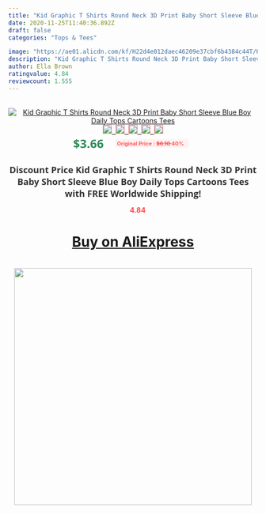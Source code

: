 ```yaml
---
title: "Kid Graphic T Shirts Round Neck 3D Print Baby Short Sleeve Blue Boy Daily Tops Cartoons Tees"
date: 2020-11-25T11:40:36.892Z
draft: false
categories: "Tops & Tees"

image: "https://ae01.alicdn.com/kf/H22d4e012daec46209e37cbf6b4384c44T/Kid-Graphic-T-Shirts-Round-Neck-3D-Print-Baby-Short-Sleeve-Blue-Boy-Daily-Tops-Cartoons.jpg"
description: "Kid Graphic T Shirts Round Neck 3D Print Baby Short Sleeve Blue Boy Daily Tops Cartoons Tees"
author: Ella Brown
ratingvalue: 4.84
reviewcount: 1.555
---
```

<br>
<div style="text-align: center;">
<a href="https://s.click.aliexpress.com/e/_9AqXdj" target="_blank" rel="nofollow noopener noreferrer"><img alt="Kid Graphic T Shirts Round Neck 3D Print Baby Short Sleeve Blue Boy Daily Tops Cartoons Tees" class="magnifier-image" src="https://ae01.alicdn.com/kf/H22d4e012daec46209e37cbf6b4384c44T/Kid-Graphic-T-Shirts-Round-Neck-3D-Print-Baby-Short-Sleeve-Blue-Boy-Daily-Tops-Cartoons.jpg_640x640.jpg">
<br>
<img style="border:1px solid salmon" src="https://ae01.alicdn.com/kf/H22d4e012daec46209e37cbf6b4384c44T/Kid-Graphic-T-Shirts-Round-Neck-3D-Print-Baby-Short-Sleeve-Blue-Boy-Daily-Tops-Cartoons.jpg_120x120.jpg">&nbsp;&nbsp;<img style="border:1px solid salmon" src="https://ae01.alicdn.com/kf/H946e6a9dd87142d2854c0b3c1c7d69d2o/Kid-Graphic-T-Shirts-Round-Neck-3D-Print-Baby-Short-Sleeve-Blue-Boy-Daily-Tops-Cartoons.jpg_120x120.jpg">&nbsp;&nbsp;<img style="border:1px solid salmon" src="_120x120.jpg">&nbsp;&nbsp;<img style="border:1px solid salmon" src="_120x120.jpg">&nbsp;&nbsp;<img style="border:1px solid salmon" src="_120x120.jpg"></a></div><br0>
<div style="text-align: center;"><span style="background-color: white; border: 0px; box-sizing: border-box; color: seagreen; display: inline-block; font-family: &quot;open sans&quot; , &quot;arial&quot; , &quot;helvetica&quot; , sans-serif , &quot;heiti&quot;; font-size: 24px; font-stretch: inherit; font-weight: 700; line-height: inherit; margin: 0px 10px 0px 0px; padding: 0px; vertical-align: middle;">$3.66 </span>
<span style="background: rgb(255 , 241 , 241); border-radius: 3px; border: 0px; box-sizing: border-box; color: #ff4747; display: inline-block; font-family: inherit; font-size: 12px; font-stretch: inherit; font-style: inherit; font-variant: inherit; font-weight: 600; line-height: inherit; margin: 0px; padding: 2px 5px; transform: scale(0.9); vertical-align: middle;">Original Price : <b style="text-decoration: line-through;">$6.10 </b> 40%&nbsp;&nbsp;</span></div>
<h1 style="color: #333333; display: inline-block; font-family: &quot;open sans&quot; , &quot;arial&quot; , &quot;helvetica&quot; , sans-serif , &quot;heiti&quot;; font-size: 18px; font-stretch: inherit; font-weight: 700; text-align: center;">Discount Price Kid Graphic T Shirts Round Neck 3D Print Baby Short Sleeve Blue Boy Daily Tops Cartoons Tees with FREE Worldwide Shipping!</h1>
<div style="color: #ff4747; text-align: center;">
<img src="https://4.bp.blogspot.com/-M0ZcTcb-5uY/XleCXlxnR4I/AAAAAAAAAEc/OrjgMkXV1oMQFaCRZj5HQwOCBcu3w1FegCPcBGAYYCw/s1600/star.png" style="height: 15px;">&nbsp;<b>4.84</b></div>
<div class="button_cont" align="center"><a class="buynow_a" href="https://s.click.aliexpress.com/e/_9AqXdj" target="_blank" rel="nofollow noopener noreferrer"><H1>Buy on AliExpress</H1></a></div><br>
<div class="separator" style="clear: both; text-align: center;">
<img src="https://lh3.googleusercontent.com/-pTy5HemUv9M/XlePHvY0dAI/AAAAAAAAAE4/0nX5iRUoIWY8eMW9Dpxeirr157OZliDIgCLcBGAsYHQ/s1600/badge.gif" width="480">
</div>
